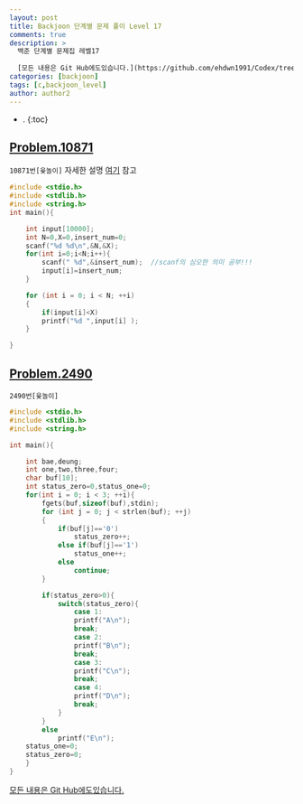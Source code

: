 ```yaml
---
layout: post
title: Backjoon 단계별 문제 풀이 Level 17
comments: true
description: >
  백준 단계별 문제집 레벨17  
  
  [모든 내용은 Git Hub에도있습니다.](https://github.com/ehdwn1991/Codex/tree/master/backjoon/Level_17)
categories: [backjoon]
tags: [c,backjoon_level]
author: author2
---
```

* . 
{:toc}
## [Problem.10871](https://www.acmicpc.net/problem/2490)
`10871번[윷놀이]`
자세한 설명 [여기](2018-05-18-backjoon-Level4.md) 참고
```c
#include <stdio.h>
#include <stdlib.h>
#include <string.h>
int main(){

	int input[10000];
	int N=0,X=0,insert_num=0;
	scanf("%d %d\n",&N,&X);
	for(int i=0;i<N;i++){
		scanf(" %d",&insert_num);  //scanf의 심오한 의미 공부!!!
		input[i]=insert_num;
	}

	for (int i = 0; i < N; ++i)
	{
		if(input[i]<X)
		printf("%d ",input[i] );
	}

}
```

## [Problem.2490](https://www.acmicpc.net/problem/2490)
`2490번[윷놀이]`
```c
#include <stdio.h>
#include <stdlib.h>
#include <string.h>

int main(){

	int bae,deung;
	int one,two,three,four;
	char buf[10];
	int status_zero=0,status_one=0;
	for(int i = 0; i < 3; ++i){
		fgets(buf,sizeof(buf),stdin);
		for (int j = 0; j < strlen(buf); ++j)
		{
			if(buf[j]=='0')
				status_zero++;
			else if(buf[j]=='1')
				status_one++;
			else
				continue;
		}

		if(status_zero>0){
			switch(status_zero){
				case 1:
				printf("A\n");
				break;
				case 2:
				printf("B\n");
				break;
				case 3:
				printf("C\n");
				break;
				case 4:
				printf("D\n");
				break;
			}
		}
		else
			printf("E\n");
	status_one=0;
	status_zero=0;
	}
}
```
[모든 내용은 Git Hub에도있습니다.](https://github.com/ehdwn1991/Codex/tree/master/backjoon/Level_17)